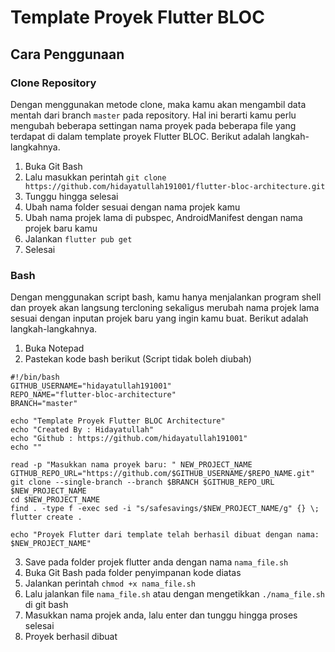 # Template Proyek Flutter BLOC

## Cara Penggunaan
### Clone Repository
Dengan menggunakan metode clone, maka kamu akan mengambil data mentah dari branch `master` pada repository. Hal ini berarti kamu perlu mengubah beberapa settingan nama proyek pada beberapa file yang terdapat di dalam template proyek Flutter BLOC. Berikut adalah langkah-langkahnya.
1. Buka Git Bash
2. Lalu masukkan perintah `git clone https://github.com/hidayatullah191001/flutter-bloc-architecture.git`
3. Tunggu hingga selesai
4. Ubah nama folder sesuai dengan nama projek kamu
5. Ubah nama projek lama di pubspec, AndroidManifest dengan nama projek baru kamu
6. Jalankan `flutter pub get`
7. Selesai

### Bash
Dengan menggunakan script bash, kamu hanya menjalankan program shell dan proyek akan langsung tercloning sekaligus merubah nama projek lama sesuai dengan inputan projek baru yang ingin kamu buat. Berikut adalah langkah-langkahnya. 
1. Buka Notepad
2. Pastekan kode bash berikut (Script tidak boleh diubah)
```
#!/bin/bash
GITHUB_USERNAME="hidayatullah191001"
REPO_NAME="flutter-bloc-architecture"
BRANCH="master"

echo "Template Proyek Flutter BLOC Architecture"
echo "Created By : Hidayatullah"
echo "Github : https://github.com/hidayatullah191001"
echo ""

read -p "Masukkan nama proyek baru: " NEW_PROJECT_NAME
GITHUB_REPO_URL="https://github.com/$GITHUB_USERNAME/$REPO_NAME.git"
git clone --single-branch --branch $BRANCH $GITHUB_REPO_URL $NEW_PROJECT_NAME
cd $NEW_PROJECT_NAME
find . -type f -exec sed -i "s/safesavings/$NEW_PROJECT_NAME/g" {} \;
flutter create .

echo "Proyek Flutter dari template telah berhasil dibuat dengan nama: $NEW_PROJECT_NAME" 
```

3. Save pada folder projek flutter anda dengan nama `nama_file.sh`
4. Buka Git Bash pada folder penyimpanan kode diatas
5. Jalankan perintah `chmod +x nama_file.sh`
6. Lalu jalankan file `nama_file.sh` atau dengan mengetikkan `./nama_file.sh` di git bash
7. Masukkan nama projek anda, lalu enter dan tunggu hingga proses selesai
8. Proyek berhasil dibuat
